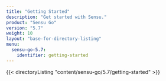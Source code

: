 ```yaml
---
title: "Getting Started"
description: "Get started with Sensu."
product: "Sensu Go"
version: "5.7"
weight: 10
layout: "base-for-directory-listing"
menu:
  sensu-go-5.7:
    identifier: getting-started
---
```


{{< directoryListing "content/sensu-go/5.7/getting-started" >}}
